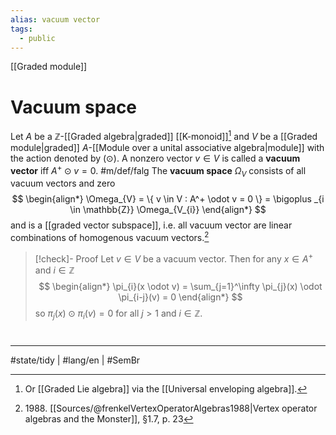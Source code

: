 ```yaml
---
alias: vacuum vector
tags:
  - public
---
```

[[Graded module]]
# Vacuum space

Let $A$ be a $\mathbb{Z}$-[[Graded algebra|graded]] [[K-monoid]][^lie] and $V$ be a [[Graded module|graded]] $A$-[[Module over a unital associative algebra|module]] with the action denoted by $(\odot)$.
A nonzero vector $v \in V$ is called a **vacuum vector** iff $A^+ \odot v = 0$. #m/def/falg 
The **vacuum space** $\Omega_{V}$ consists of all vacuum vectors and zero
$$
\begin{align*}
\Omega_{V} = \{ v \in V : A^+ \odot v = 0 \} = \bigoplus _{i \in \mathbb{Z}} \Omega_{V_{i}}
\end{align*}
$$
and is a [[graded vector subspace]], i.e. all vacuum vector are linear combinations of homogenous vacuum vectors.[^1988]

> [!check]- Proof
> Let $v \in V$ be a vacuum vector.
> Then for any $x \in A^+$ and $i \in \mathbb{Z}$
> $$
> \begin{align*}
> \pi_{i}(x \odot v) = \sum_{j=1}^\infty \pi_{j}(x) \odot  \pi_{i-j}(v) = 0
> \end{align*}
> $$
> so $\pi_{j}(x) \odot  \pi_{i}(v) = 0$ for all $j > 1$ and $i \in \mathbb{Z}$. <span class="QED"/>
> 

  [^lie]: Or [[Graded Lie algebra]] via the [[Universal enveloping algebra]].

  [^1988]: 1988\. [[Sources/@frenkelVertexOperatorAlgebras1988|Vertex operator algebras and the Monster]], §1.7, p. 23

#
---
#state/tidy | #lang/en | #SemBr
